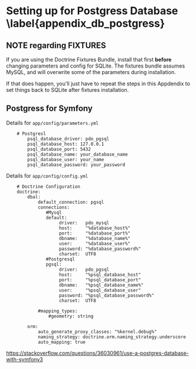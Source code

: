 

# Setting up for Postgress Database \label{appendix_db_postgress}

## NOTE regarding FIXTURES

If you are using the Doctrine Fixtures Bundle, install that first **before** changing parameters and config for SQLite. The fixtures bundle assumes MySQL, and will overwrite some of the parameters during installation.

If that does happen, you'll just have to repeat the steps in this Appdendix to set things back to SQLite after fixtures installation.

## Postgress for Symfony

Details for `app/config/parameters.yml`

```
    # Postgresl
        psql_database_driver: pdo_pgsql
        psql_database_host: 127.0.0.1
        psql_database_port: 5432
        psql_database_name: your_database_name
        psql_database_user: your_name
        psql_database_password: your_password
```


Details for `app/config/config.yml`
```
    # Doctrine Configuration
    doctrine:
        dbal:
            default_connection: pgsql
            connections:
               #Mysql
               default:
                    driver:   pdo_mysql
                    host:     "%database_host%"
                    port:     "%database_port%"
                    dbname:   "%database_name%"
                    user:     "%database_user%"
                    password: "%database_password%"
                    charset:  UTF8
               #Postgresql
               pgsql:
                    driver:   pdo_pgsql
                    host:     "%psql_database_host"
                    port:     "%psql_database_port"
                    dbname:   "%psql_database_name%"
                    user:     "%psql_database_user"
                    password: "%psql_database_password%"
                    charset:  UTF8

            #mapping_types:
                #geometry: string

        orm:
            auto_generate_proxy_classes: "%kernel.debug%"
            naming_strategy: doctrine.orm.naming_strategy.underscore
            auto_mapping: true
```


https://stackoverflow.com/questions/36030961/use-a-postgres-database-with-symfony3

